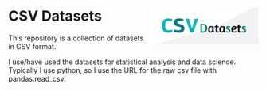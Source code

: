 <H1>CSV Datasets<img src="CSV_datasets_logo.png" align="right" width="220"> </H1>

This repository is a collection of datasets in CSV format.

I use/have used the datasets for statistical analysis and data science.
Typically I use python, so I use the URL for the raw csv file with pandas.read_csv.


